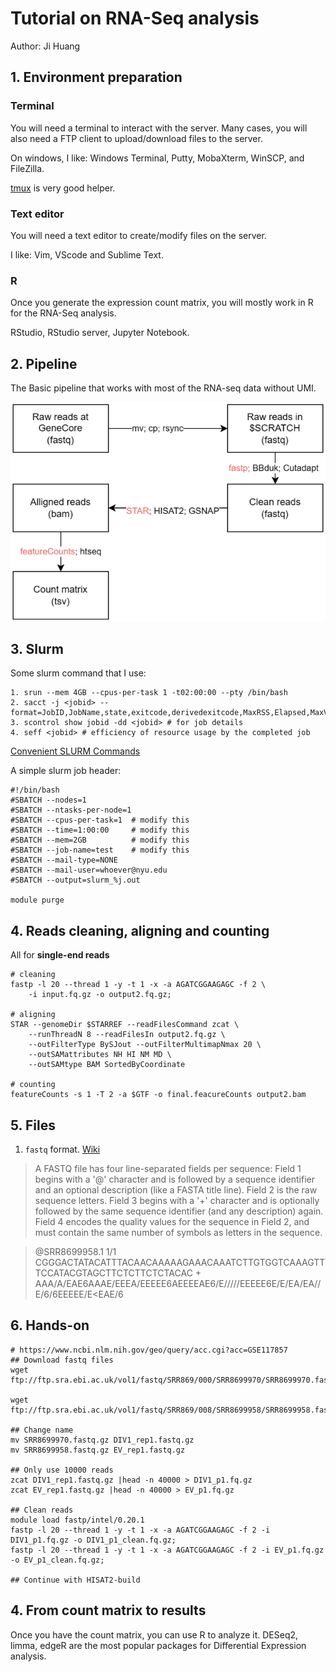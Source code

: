 # Tutorial on RNA-Seq analysis

Author: Ji Huang


## 1. Environment preparation

### Terminal

You will need a terminal to interact with the server. Many cases, you will also need a FTP client to upload/download files to the server.

On windows, I like: Windows Terminal, Putty, MobaXterm, WinSCP, and FileZilla.

[tmux](https://github.com/tmux/tmux) is very good helper.

### Text editor

You will need a text editor to create/modify files on the server.

I like: Vim, VScode and Sublime Text.

### R

Once you generate the expression count matrix, you will mostly work in R for the RNA-Seq analysis.

RStudio, RStudio server, Jupyter Notebook.

## 2. Pipeline

The Basic pipeline that works with most of the RNA-seq data without UMI.

![](content/2023-10-20-16-37-23.png)


## 3. Slurm

Some slurm command that I use:

```shell
1. srun --mem 4GB --cpus-per-task 1 -t02:00:00 --pty /bin/bash
2. sacct -j <jobid> --format=JobID,JobName,state,exitcode,derivedexitcode,MaxRSS,Elapsed,MaxVMSize,MaxVMSizeNode,ReqMem
3. scontrol show jobid -dd <jobid> # for job details
4. seff <jobid> # efficiency of resource usage by the completed job
```
[Convenient SLURM Commands](https://docs.rc.fas.harvard.edu/kb/convenient-slurm-commands/)

A simple slurm job header:

```shell
#!/bin/bash
#SBATCH --nodes=1
#SBATCH --ntasks-per-node=1
#SBATCH --cpus-per-task=1  # modify this
#SBATCH --time=1:00:00     # modify this
#SBATCH --mem=2GB          # modify this
#SBATCH --job-name=test    # modify this
#SBATCH --mail-type=NONE
#SBATCH --mail-user=whoever@nyu.edu
#SBATCH --output=slurm_%j.out

module purge

```

## 4. Reads cleaning, aligning and counting

All for **single-end reads**

```shell
# cleaning
fastp -l 20 --thread 1 -y -t 1 -x -a AGATCGGAAGAGC -f 2 \
    -i input.fq.gz -o output2.fq.gz;

# aligning
STAR --genomeDir $STARREF --readFilesCommand zcat \
    --runThreadN 8 --readFilesIn output2.fq.gz \
    --outFilterType BySJout --outFilterMultimapNmax 20 \
    --outSAMattributes NH HI NM MD \
    --outSAMtype BAM SortedByCoordinate

# counting
featureCounts -s 1 -T 2 -a $GTF -o final.feacureCounts output2.bam
```

## 5. Files

1. `fastq` format. [Wiki](https://en.wikipedia.org/wiki/FASTQ_format)

> A FASTQ file has four line-separated fields per sequence:
Field 1 begins with a '@' character and is followed by a sequence identifier and an optional description (like a FASTA title line).
Field 2 is the raw sequence letters.
Field 3 begins with a '+' character and is optionally followed by the same sequence identifier (and any description) again.
Field 4 encodes the quality values for the sequence in Field 2, and must contain the same number of symbols as letters in the sequence.

>@SRR8699958.1 1/1
CGGGACTATACATTTACAACAAAAAGAAACAAATCTTGTGGTCAAAGTTTCCATACGTAGCTTCTCTTCTCTACAC
>+
AAA/A/EAE6AAAE/EEEA/EEEEE6AEEEEAE6/E/////EEEEE6E/E/EA/EA//E/6/6EEEEE/E<EAE/6



## 6. Hands-on

```shell
# https://www.ncbi.nlm.nih.gov/geo/query/acc.cgi?acc=GSE117857
## Download fastq files
wget ftp://ftp.sra.ebi.ac.uk/vol1/fastq/SRR869/000/SRR8699970/SRR8699970.fastq.gz

wget ftp://ftp.sra.ebi.ac.uk/vol1/fastq/SRR869/008/SRR8699958/SRR8699958.fastq.gz

## Change name
mv SRR8699970.fastq.gz DIV1_rep1.fastq.gz
mv SRR8699958.fastq.gz EV_rep1.fastq.gz

## Only use 10000 reads
zcat DIV1_rep1.fastq.gz |head -n 40000 > DIV1_p1.fq.gz
zcat EV_rep1.fastq.gz |head -n 40000 > EV_p1.fq.gz

## Clean reads
module load fastp/intel/0.20.1
fastp -l 20 --thread 1 -y -t 1 -x -a AGATCGGAAGAGC -f 2 -i DIV1_p1.fq.gz -o DIV1_p1_clean.fq.gz;
fastp -l 20 --thread 1 -y -t 1 -x -a AGATCGGAAGAGC -f 2 -i EV_p1.fq.gz -o EV_p1_clean.fq.gz;

## Continue with HISAT2-build
```
## 4. From count matrix to results

Once you have the count matrix, you can use R to analyze it. DESeq2, limma, edgeR are the most popular packages for Differential Expression analysis.


